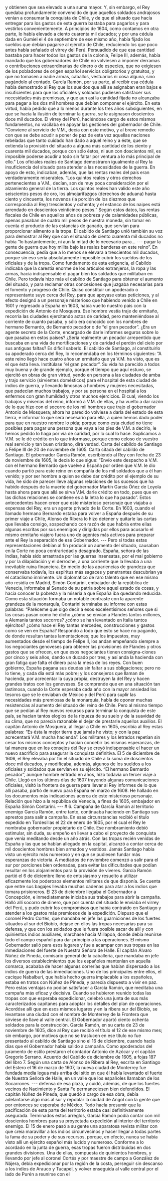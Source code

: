 y obtienen que sea elevado a una suma mayor. Y, sin embargo, el Rey quedaba profundamente convencido de que aquellos soldados andrajosos venían a consumar la conquista de Chile, y de que el situado que hacía entregar para los gastos de esta guerra bastaba para pagarlos y para vestirlos convenientemente. A principios de 1604, como contamos en otra parte, lo había elevado a ciento cuarenta mil ducados; y por una cédula dada en Gumiel el 4 de septiembre de ese mismo año, había fijado los sueldos que debían pagarse al ejército de Chile, reduciendo los que poco antes había señalado el virrey del Perú. Persuadido de que esa cantidad bastaba para hacer todos los gastos de la colonia, Felipe III, además, había mandado que los gobernadores de Chile no volviesen a imponer derramas o contribuciones extraordinarias de dinero o de especies, que no exigiesen de los pobladores de origen español servicios obligatorios y gratuitos, y que no tomasen a nadie armas, caballos, vestuarios ni cosa alguna, sino pagándolo al contado. García Ramón, por su parte, al recibir esa cédula había demostrado al Rey que los sueldos que allí se asignaban eran bajos e insuficientes para que los oficiales y soldados pudiesen satisfacer sus necesidades más premiosas, y que aun así la cantidad fijada no alcanzaba para pagar a los dos mil hombres que debían componer el ejército. En esta virtud, había pedido que a lo menos durante los tres años subsiguientes, en que se hacía la ilusión de terminar la guerra, se le asignasen doscientos doce mil ducados. El virrey del Perú, haciéndose cargo de estos mismos fundamentos, no vacilaba en apoyar las gestiones del gobernador de Chile. “Conviene al servicio de V.M., decía con este motivo, y al breve remedio con que se debe acudir a poner de paz de esta vez aquellas naciones rebeladas que tanto cuidado han dado a aquel reino y a éste, que se extienda la provisión del situado a alguna más cantidad de los ciento y cuarenta mil ducados, porque con sólo éstos, ni aun con doscientos mil, es imposible poderse acudir a todo sin faltar por ventura a lo más principal de ello.” Los oficiales reales de Santiago demostraron igualmente al Rey la insuficiencia del situado para atender a las necesidades de la guerra. En apoyo de esto, indicaban, además, que las rentas reales del país eran verdaderamente miserables. “Los quintos reales y otros derechos pertenecientes a V.M., decían, son de muy poca consideración por el alzamiento general de la tierra. Los quintos reales han valido este año seiscientos pesos de oro, los almojarifazgos (derechos de aduana) hasta ciento y cincuenta, los novenos (la porción de los diezmos que correspondía al Rey) trescientos y ochenta; y el estanco de los naipes está arrendado en doscientos veinticinco pesos.” Según estos datos, las rentas fiscales de Chile en aquellos años de pobreza y de calamidades públicas, apenas pasaban de cuatro mil pesos de nuestra moneda, sin tomar en cuenta el producto de las estancias de ganado, que servían para proporcionar alimento a la tropa. El cabildo de Santiago unió también su voz para demostrar al Rey que con el situado de ciento cuarenta mil ducados no había “lo bastantemente, ni aun la mitad de lo necesario para... --- pagar la gente de guerra que hoy milita bajo las reales banderas en este reino”. En consecuencia, pedía que a lo menos se elevara a trescientos mil ducados, porque sin eso sería absolutamente imposible cubrir los sueldos de los oficiales y de la tropa. Como fundamento de esta exigencia, el Cabildo indicaba que la carestía enorme de los artículos extranjeros, la ropa y las armas, hacía indispensable el pagar bien los soldados que militaban en Chile. Pero todavía hizo más el cabildo de Santiago para obtener el aumento del situado, y para reclamar otras concesiones que juzgaba necesarias para el fomento y progreso de Chile. Quiso constituir un apoderado o representante suyo cerca del Rey, para que apoyase estas peticiones, y al efecto designó a un personaje misterioso que habiendo venido a Chile en 1601 y regresado a España en 1603, había vuelto nuestro país con la expedición de Antonio de Mosquera. Ese hombre vestía traje de ermitaño, recorría las ciudades ejercitando actos de caridad, pero manteniéndose al corriente de cuanto pasaba, y sólo era conocido con los nombres de hermano Bernardo, de Bernardo pecador o de “el gran pecador”. ¿Era un agente secreto de la Corte, encargado de darle informes seguros sobre lo que pasaba en estos países? ¿Sería realmente un pecador arrepentido que buscaba en una vida de mortificaciones y de caridad el perdón del cielo por sus antiguas faltas? Es difícil saberlo. El cabildo de Santiago, al constituirlo su apoderado cerca del Rey, lo recomendaba en los términos siguientes: “A este reino llegó hace cuatro años un ermitaño que ya V.M. ha visto, que es el que ésta lleva. Institúlase “el gran pecador”. Su vida ha parecido a todos muy buena y de grande ejemplo, porque el tiempo que aquí estuvo, se ejercitó en obras de gran virtud, yendo en persona a las ciudades de amba y trajo servicio (sirvientes domésticos) para el hospital de esta ciudad de indios de guerra, y llevando limosnas a hombres y mujeres necesitadas, que padecían muchos trabajos, y por su persona en el hospital a los enfermos con gran humildad y otros muchos ejercicios. El cual, viendo los trabajos y miserias del reino, informó a V.M. de ellas, y ha vuelto a dar razón de lo que hizo con el socorro de los mil hombres que trajo el gobernador Antonio de Mosquera; ahora ha parecido volviese a darla del estado de esta tierra, e informar lo que será necesario para ella, a quien hemos dado poder para que en nuestro nombre lo pida; porque como esta ciudad no tiene posibles para pagar una persona que vaya a los pies de V.M. a decirlo, le hemos pedido lo haga por vía de caridad, por lo cual lo hace. Suplicamos a V.M. se le dé crédito en lo que informase, porque como celoso de vuestro real servicio y tan buen cristiano, dirá verdad. Carta del cabildo de Santiago a Felipe III de 20 de noviembre de 1605. Carta citada del cabildo de Santiago. El gobernador García Ramón, escribiendo al Rey con fecha de 23 de noviembre de 1605, le decía lo que sigue: “Envío este despacho a V.M. con el hermano Bernardo que vuelve a España por orden que V.M. le dio cuando partió para este reino en compañía de los mil soldados que a él han venido; y por ser hombre a quien se debe dar crédito por el ejemplo de su vida, he sido de parecer lleve algunas relaciones de los sucesos que ha habido después de la muerte del gobernador Martín García Óñez de Loyola hasta ahora para que allá se sirva V.M. darle crédito en todo, pues que en las dichas relaciones se contiene es a la letra lo que ha pasado”. Estos antecedentes hacen creer que este misterioso personaje que viajaba a expensas del Rey, era un agente privado de la Corte. En 1603, cuando el llamado hermano Bernardo estaba para volver a España después de su primer viaje a Chile, Alonso de Ribera lo hizo detener y quitarle las cartas que llevaba consigo, sospechando con razón de que habría entre ellas algunas escritas por sus enemigos y dirigidas por ellos para acusarlo el mismo ermitaño viajero fuera uno de agentes más activos para preparar ante el Rey la separación de ese Gobernador. --- Pero si todas estas representaciones debían al fin producir un aumento del situado, causaban en la Corte no poca contrariedad y desagrado. España, señora de las Indias, había sido arrastrada por las guerras insensatas, por el mal gobierno y por la dilapidación y el derroche, a una corriente que la llevaba a una inevitable ruina financiera. En medio de las apariencias de grandeza que conservaba todavía, los espíritus más sagaces y penetrantes descubrían ya el cataclismo inminente. Un diplomático de raro talento que en ese mismo año residía en Madrid, Simón Contarini, embajador de la república de Venecia, informaba al Senado de su patria sobre aquel estado de cosas, y hacía conocer la pobreza y la miseria a que España iba quedando reducida. Como esta situación formaba un notable contraste con la aparente grandeza de la monarquía, Contarini terminaba su informe con estas palabras: “Paréceme que oigo decir a esos excelentísimos señores que si las cosas pasan como he dicho ¿cómo se envían a Flandes tantos millones, a Alemania tantos socorros? ¿cómo se han levantado en Italia tantos ejércitos? ¿cómo hace el Rey tantas mercedes, construcciones y gastos como se ven en España? Respondo a todo que esto se hace no pagando, de donde resultan tantas lamentaciones; que los impuestos, muy aumentados desde el tiempo de Felipe II, los andan empeñando siempre a los negociantes genoveses para obtener las provisiones de Flandes y otros gastos que se ofrecen, en que esos negociantes tienen consigna-ciones por cinco y seis años, dando un ducado por tres; y así anda la hacienda con gran fatiga que falta el dinero para la mesa de los reyes. Con buen gobierno, España pagana sus deudas sin faltar a sus obligaciones; pero no lo tiene, y cada día está más pobre; y los consejeros que llaman de hacienda, por acrecentar la suya propia, destruyen la del Rey y hacen grandes tratos con los genoveses. Se comprende que en una situación tan lastimosa, cuando la Corte esperaba cada año con la mayor ansiedad los tesoros que se le enviaban de México y del Perú para suplir las necesidades más premiosas de la monarquía, había de oponer muchas resistencias al aumento del situado del reino de Chile. Pero al mismo tiempo que se pedían al Rey nuevos recursos para terminar la conquista de este país, se hacían tantos elogios de la riqueza de su suelo y de la suavidad de su clima, que no parecía razonable el dejar de prestarle aquellos auxilios. El capitán Antonio de Mosquera, al llegar a Chile en 1605, escribía al Rey estas palabras: “Es ésta la mejor tierra que jamás he visto; y con la paz acrecentará V.M. mucha hacienda”. Los militares y los letrados repetían sin cesar los mismos conceptos y hacían concebir las mismas esperanzas, de tal manera que en los consejos del Rey se creyó indispensable el hacer un nuevo sacrificio para asegurar la conquista definitiva. El 5 de diciembre de 1606, el Rey elevaba por fin el situado de Chile a la suma de doscientos doce mil ducados, y modificaba, además, algunos de los sueldos a los oficiales y soldados que servían en su ejército. “El hermano Bernardo pecador”, aunque hombre entrado en años, hizo todavía un tercer viaje a Chile. Llegó en los últimos días de 1607 trayendo algunas comunicaciones oficiales, visitó la frontera de guerra para llevar al Rey informes de lo que allí pasaba, partió de nuevo para España en marzo de 1608. He hallado en los documentos más indicaciones acerca de este misterioso personaje. Relación que hizo a la república de Venecia, a fines de 1605, embajador en España Simón Contarini. --- # 6. Campaña de García Ramón al territorio enemigo García Ramón, entre tanto, continuaba haciendo en Santiago sus aprestos para salir a campaña. En esas circunstancias recibió el título expedido en Tordesillas el 22 de enero de 1605, por el cual el Rey le nombraba gobernador propietario de Chile. Ese nombramiento debió estimular, sin duda, su empeño en llevar a cabo el proyecto de conquista que venía meditando desde un año atrás. Con las tropas recién venidas de España y las que se habían allegado en la capital, alcanzó a contar cerca de mil doscientos hombres bien armados y vestidos. Jamás Santiago había visto un ejército más numeroso y en que se pudiesen fundar más esperanzas de victoria. A mediados de noviembre comenzó a salir para el sur por porciones bien ordenadas, para evitar las dificultades que podían resultar en los alojamientos para la provisión de víveres. García Ramón partió el 6 de diciembre lleno de entusiasmo y resuelto a utilizar eficazmente los poderosos elementos militares de que disponía. Se cuenta que entre sus bagajes llevaba muchas cadenas para atar a los indios que tomara prisioneros. El 23 de diciembre llegaba el Gobernador a Concepción, e inmediatamente iniciaba sus trabajos para abrir la campaña. Halló allí socorro de dinero, que por cuenta del situado le enviaba el virrey del Perú, y pudo cubrir los compromisos que había contraído en Santiago y atender a los gastos más premiosos de la expedición. Dispuso que el coronel Pedro Cortés, que mandaba en jefe las guarniciones de los fuertes situados al sur del Biobío, dejase en ellos las tropas necesarias para su defensa, y que con los soldados que le fuera posible sacar de allí y con quinientos indios auxiliares, marchase hacía Millapoa, donde debía reunirse todo el campo español para dar principio a las operaciones. El mismo Gobernador salió para esos lugares y fue a acampar con sus tropas en las inmediaciones del fuerte de Nuestra Señora de Halle. El capitán Álvaro Núñez de Pineda, comisario general de la caballería, que mandaba en jefe los diversos establecimientos que los españoles mantenían en aquella comarca, acababa de hacer algunas correrías que habían dispersado a los indios de guerra de las inmediaciones. Uno de los principales entre ellos, el cacique Nabalburí, que había hecho guerra implacable a los españoles, estaba en tratos con Núñez de Pineda, y parecía dispuesto a vivir en paz. Pero estas ventajas no podían satisfacer a García Ramón, que meditaba una campaña más eficaz y decisiva. Cuando se hubieron reunido todas las tropas con que esperaba expedicionar, celebró una junta de sus más caracterizados capitanes para adoptar los detalles del plan de operaciones. Acordóse allí que en esos mismos lugares y en la ribera sur del Biobío, se levantase una ciudad con el nombre de Monterrey de la Frontera que sirviese de llave al valle central. El Gobernador apartó ciento ochenta soldados para la construcción. García Ramón, en su carta de 23 de noviembre de 1605, dice al Rey que recibió el título el 12 de ese mismo mes; sin embargo, por motivos que no se traslucen en ese título no fue presentado al cabildo de Santiago sino el 16 de diciembre, cuando hacía días que el Gobernador había salido a campaña. Como apoderados del juramento de estilo prestaron el contador Antonio de Azócar y el capitán Gregorio Serrano. Acuerdo del Cabildo de diciembre de 1605, a fojas 187 del libro 7. Según una carta de Alonso de Ribera al Rey, escrita en Santiago del Estero el 16 de marzo de 1607, la nueva ciudad de Monterrey fue fundada media legua más arriba del sitio en que él había levantado el fuerte de Nuestra Señora de Halle, en un valle que los españoles llamaban de los Socarrones. --- defensa de esa plaza, y cuidó, además, de que los fuertes vecinos de Nacimiento y Santa Fe permaneciesen bien defendidos. El capitán Núñez de Pineda, que quedó a cargo de esa obra, debía adelantarse algo más al sur y repoblar la ciudad de Angol con la gente que por entonces se esperaba de México. Todo hacía presumir que la pacificación de esta parte del territorio estaba casi definitivamente asegurada. Terminados estos arreglos, García Ramón podía contar con mil doscientos hombres para su proyectada expedición al interior del territorio enemigo. El 15 de enero pasó a su gente una aparatosa revista militar con que creía maravillar a los indios circunvecinos y hacer llegar a todas partes la fama de su poder y de sus recursos, porque, en efecto, nunca se había visto allí un ejército español más lucido y numeroso. Conforme a lo acordado en la junta de guerra, esas tropas fueron distribuidas en dos grandes divisiones. Una de ellas, compuesta de quinientos hombres, y llevando por jefe al coronel Cortés y por maestre de campo a González de Nájera, debía expedicionar por la región de la costa, perseguir sin descanso a los indios de Arauco y Tucapel, y volver enseguida al valle central por el lado de Purén a reunirse con el